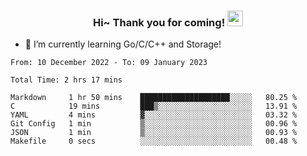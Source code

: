 <h3 align="center">
    Hi~ Thank you for coming!
    <img src="https://media.giphy.com/media/hvRJCLFzcasrR4ia7z/giphy.gif" width="25px">
</h3>

<!--
**pineapple-man/pineapple-man** is a ✨ _special_ ✨ repository because its `README.md` (this file) appears on your GitHub profile.

Here are some ideas to get you started:
- 🔭 I’m currently working on ...
- 🤔 I’m looking for help with ...
- 💬 Ask me about ...
- 📫 How to reach me: ...
- 😄 Pronouns: ...
- ⚡ Fun fact: 
- 👯 I’m looking to collaborate on kubernetes
-->
- 🌱 I’m currently learning Go/C/C++ and Storage!

<!--START_SECTION:waka-->

```text
From: 10 December 2022 - To: 09 January 2023

Total Time: 2 hrs 17 mins

Markdown     1 hr 50 mins    ████████████████████░░░░░   80.25 %
C            19 mins         ███▒░░░░░░░░░░░░░░░░░░░░░   13.91 %
YAML         4 mins          ▓░░░░░░░░░░░░░░░░░░░░░░░░   03.32 %
Git Config   1 min           ▒░░░░░░░░░░░░░░░░░░░░░░░░   00.96 %
JSON         1 min           ▒░░░░░░░░░░░░░░░░░░░░░░░░   00.93 %
Makefile     0 secs          ░░░░░░░░░░░░░░░░░░░░░░░░░   00.48 %
```

<!--END_SECTION:waka-->
